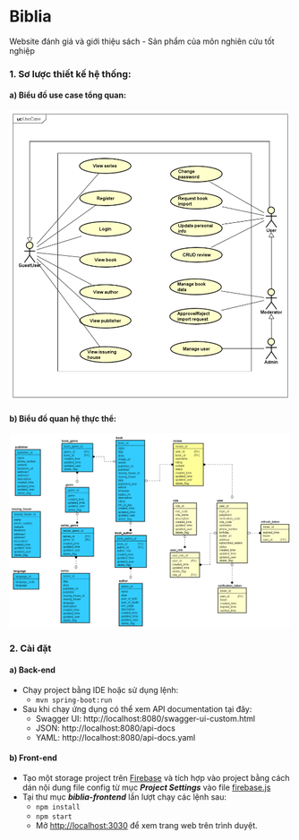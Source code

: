 # Biblia
Website đánh giá và giới thiệu sách - Sản phẩm của môn nghiên cứu tốt nghiệp

### 1. Sơ lược thiết kế hệ thống:
#### a) Biểu đồ use case tổng quan:

![biểu đồ use case tổng quan](./images/General%20UseCase.png)

#### b) Biểu đồ quan hệ thực thể:

![biểu đồ quan hệ thực thể](./images/ER%20Diagram.png)

### 2. Cài đặt

#### a) Back-end
* Chạy project bằng IDE hoặc sử dụng lệnh:
    - `mvn spring-boot:run`
* Sau khi chạy ứng dụng có thể xem API documentation tại đây: 
    - Swagger UI: http://localhost:8080/swagger-ui-custom.html
    - JSON: http://localhost:8080/api-docs
    - YAML: http://localhost:8080/api-docs.yaml
#### b) Front-end
* Tạo một storage project trên [Firebase](https://console.firebase.google.com/) và tích hợp vào project bằng cách dán 
nội dung file config từ mục ***Project Settings*** vào file [firebase.js](./biblia-frontend/src/firebase.js)
* Tại thư mục ***biblia-frontend*** lần lượt chạy các lệnh sau:
    - `npm install`
    - `npm start`
    - Mở [http://localhost:3030](http://localhost:3030) để xem trang web trên trình duyệt.
